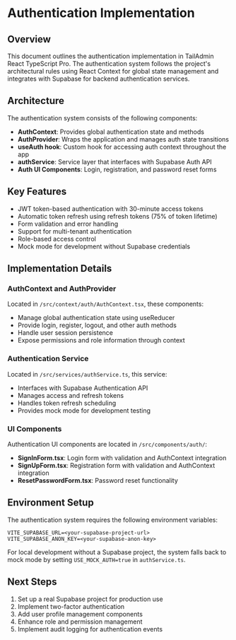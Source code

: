 # Authentication Implementation

## Overview

This document outlines the authentication implementation in TailAdmin React TypeScript Pro. The authentication system follows the project's architectural rules using React Context for global state management and integrates with Supabase for backend authentication services.

## Architecture

The authentication system consists of the following components:

- **AuthContext**: Provides global authentication state and methods
- **AuthProvider**: Wraps the application and manages auth state transitions
- **useAuth hook**: Custom hook for accessing auth context throughout the app
- **authService**: Service layer that interfaces with Supabase Auth API
- **Auth UI Components**: Login, registration, and password reset forms

## Key Features

- JWT token-based authentication with 30-minute access tokens
- Automatic token refresh using refresh tokens (75% of token lifetime)
- Form validation and error handling
- Support for multi-tenant authentication
- Role-based access control
- Mock mode for development without Supabase credentials

## Implementation Details

### AuthContext and AuthProvider

Located in `/src/context/auth/AuthContext.tsx`, these components:

- Manage global authentication state using useReducer
- Provide login, register, logout, and other auth methods
- Handle user session persistence
- Expose permissions and role information through context

### Authentication Service

Located in `/src/services/authService.ts`, this service:

- Interfaces with Supabase Authentication API
- Manages access and refresh tokens
- Handles token refresh scheduling
- Provides mock mode for development testing

### UI Components

Authentication UI components are located in `/src/components/auth/`:

- **SignInForm.tsx**: Login form with validation and AuthContext integration
- **SignUpForm.tsx**: Registration form with validation and AuthContext integration
- **ResetPasswordForm.tsx**: Password reset functionality

## Environment Setup

The authentication system requires the following environment variables:

```
VITE_SUPABASE_URL=<your-supabase-project-url>
VITE_SUPABASE_ANON_KEY=<your-supabase-anon-key>
```

For local development without a Supabase project, the system falls back to mock mode by setting `USE_MOCK_AUTH=true` in `authService.ts`.

## Next Steps

1. Set up a real Supabase project for production use
2. Implement two-factor authentication
3. Add user profile management components
4. Enhance role and permission management
5. Implement audit logging for authentication events
